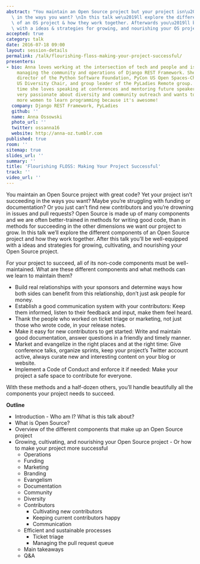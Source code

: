 ```yaml
---
abstract: "You maintain an Open Source project but your project isn\u2019t succeeding\
  \ in the ways you want? \nIn this talk we\u2019ll explore the different components\
  \ of an OS project & how they work together. Afterwards you\u2019ll be well-equipped\
  \ with a ideas & strategies for growing, and nourishing your OS project. "
accepted: true
category: talk
date: 2016-07-18 09:00
layout: session-details
permalink: /talk/flourishing-floss-making-your-project-successful/
presenters:
- bio: Anna loves working at the intersection of tech and people and is currently
    managing the community and operations of Django REST Framework. She is a former
    director of the Python Software Foundation, PyCon US Open Spaces-Chair, DjangoCon
    US Diversity Chair, and group leader of the PyLadies Remote group. In her free
    time she loves speaking at conferences and mentoring future speakers. Anna is
    very passionate about diversity and community outreach and wants to encourage
    more women to learn programming because it's awesome!
  company: Django REST Framework, PyLadies
  github: ''
  name: Anna Ossowski
  photo_url: ''
  twitter: ossanna16
  website: http://anna-oz.tumblr.com
published: true
room: ''
sitemap: true
slides_url: ''
summary: ''
title: 'Flourishing FLOSS: Making Your Project Successful'
track: ''
video_url: ''
---
```


You maintain an Open Source project with great code? Yet your project isn’t succeeding in the ways you want? Maybe you’re struggling with funding or documentation? Or you just can’t find new contributors and you’re drowning in issues and pull requests?
Open Source is made up of many components and we are often better-trained in methods for writing good code, than in methods for succeeding in the other dimensions we want our project to grow. 
In this talk we’ll explore the different components of an Open Source project and how they work together. After this talk you’ll be well-equipped with a ideas and strategies for growing, cultivating, and nourishing your Open Source project. 

For your project to succeed, all of its non-code components must be well-maintained. What are these different components and what methods can we learn to maintain them?

 * Build real relationships with your sponsors and determine ways how both sides can benefit from this relationship, don’t just ask people for money. 
* Establish a good communication system with your contributors: Keep them informed, listen to their feedback and input, make them feel heard. 
* Thank the people who worked on ticket triage or marketing, not just those who wrote code, in your release notes. 
* Make it easy for new contributors to get started: Write and maintain good documentation, answer questions in a friendly and timely manner. 
* Market and evangelize in the right places and at the right time: Give conference talks, organize sprints, keep your project’s Twitter account active, always curate new and interesting content on your blog or website.
* Implement a Code of Conduct and enforce it if needed: Make your project a safe space to contribute for everyone. 

With these methods and a half-dozen others, you’ll handle beautifully all the components your project needs to succeed.

**Outline**

* Introduction - Who am I? What is this talk about?
* What is Open Source? 
* Overview of the different components that make up an Open Source project  
* Growing, cultivating, and nourishing your Open Source project  - Or how to make your project more successful 
	* Operations
	* Funding
	* Marketing
	* Branding
	* Evangelism
	* Documentation
	* Community
	* Diversity
	* Contributors
		* Cultivating new contributors
		* Keeping current contributors happy
		* Communication
	* Efficient and sustainable processes
		* Ticket triage
		* Managing the pull request queue
	* Main takeaways 
	* Q&A